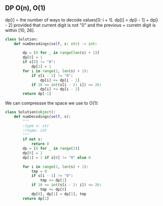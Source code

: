 ## DP O(n), O(1)
dp[i] = the number of ways to decode values[0: i + 1].
dp[i] = dp[i - 1] + dp[i - 2] provided that current digit is not "0" and the previous + curretn digit is within [10, 26].

```Python
class Solution:
    def numDecodings(self, s: str) -> int:
        
        dp = [0 for _ in range(len(s) + 1)]
        dp[0] = 1
        if s[0] != "0":
            dp[1] = 1 
        for i in range(2, len(s) + 1):
            if s[i - 1] != "0":
                dp[i] += dp[i - 1]
            if 10 <= int(s[i - 2: i]) <= 26:
                dp[i] += dp[i - 2]
        return dp[-1]

```

We can compressse the space we use to O(1):
```Python
class Solution(object):
    def numDecodings(self, s):
        """
        :type s: str
        :rtype: int
        """
        if not s:
            return 0
        dp = [0 for _ in range(2)]
        dp[0] = 1 
        dp[1] = 1 if s[0] != "0" else 0
        
        for i in range(2, len(s) + 1):
            tmp = 0
            if s[i - 1] != "0":
                tmp += dp[1]
            if 10 <= int(s[i - 2: i]) <= 26:
                tmp += dp[0]
            dp[0], dp[1] = dp[1], tmp  
        return dp[1]

```


 